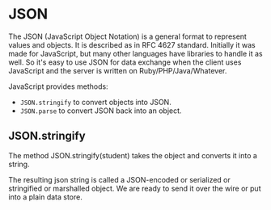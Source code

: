 # JSON
The JSON (JavaScript Object Notation) is a general format to represent values and objects. It is described as in RFC 4627 standard. Initially it was made for JavaScript, but many other languages have libraries to handle it as well. So it's easy to use JSON for data exchange when the client uses JavaScript and the server is written on Ruby/PHP/Java/Whatever.

JavaScript provides methods:
- `JSON.stringify` to convert objects into JSON.
- `JSON.parse` to convert JSON back into an object.

## JSON.stringify
The method JSON.stringify(student) takes the object and converts it into a string.

The resulting json string is called a JSON-encoded or serialized or stringified or marshalled object. We are ready to send it over the wire or put into a plain data store.
